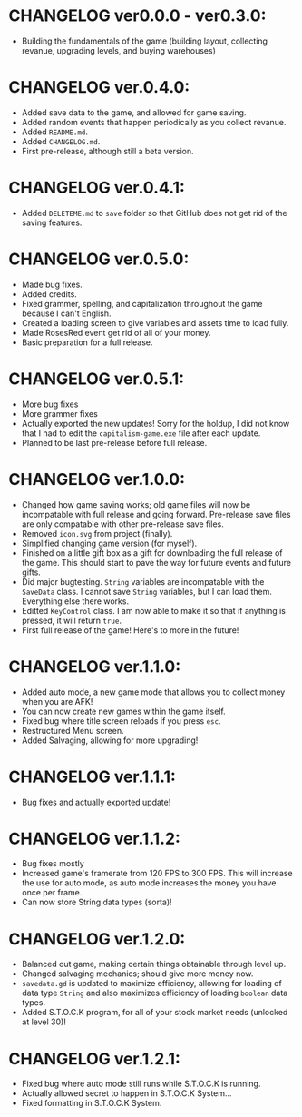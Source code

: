 # CHANGELOG ver0.0.0 - ver0.3.0:
 - Building the fundamentals of the game (building layout, collecting revanue, upgrading levels, and buying warehouses)

# CHANGELOG ver.0.4.0:
 - Added save data to the game, and allowed for game saving.
 - Added random events that happen periodically as you collect revanue.
 - Added `README.md`.
 - Added `CHANGELOG.md`.
 - First pre-release, although still a beta version.

# CHANGELOG ver.0.4.1:
 - Added `DELETEME.md` to `save` folder so that GitHub does not get rid of the saving features.

# CHANGELOG ver.0.5.0:
 - Made bug fixes.
 - Added credits.
 - Fixed grammer, spelling, and capitalization throughout the game because I can't English.
 - Created a loading screen to give variables and assets time to load fully.
 - Made RosesRed event get rid of all of your money.
 - Basic preparation for a full release.

# CHANGELOG ver.0.5.1:
 - More bug fixes
 - More grammer fixes
 - Actually exported the new updates! Sorry for the holdup, I did not know that I had to edit the `capitalism-game.exe` file after each update.
 - Planned to be last pre-release before full release.

# CHANGELOG ver.1.0.0:
 - Changed how game saving works; old game files will now be incompatable with full release and going forward. Pre-release save files are only compatable with other pre-release save files.
 - Removed `icon.svg` from project (finally).
 - Simplified changing game version (for myself).
 - Finished on a little gift box as a gift for downloading the full release of the game. This should start to pave the way for future events and future gifts.
 - Did major bugtesting. `String` variables are incompatable with the `SaveData` class. I cannot save `String` variables, but I can load them. Everything else there works.
 - Editted `KeyControl` class. I am now able to make it so that if anything is pressed, it will return `true`.
 - First full release of the game! Here's to more in the future!

# CHANGELOG ver.1.1.0:
 - Added auto mode, a new game mode that allows you to collect money when you are AFK!
 - You can now create new games within the game itself.
 - Fixed bug where title screen reloads if you press `esc`.
 - Restructured Menu screen.
 - Added Salvaging, allowing for more upgrading!

# CHANGELOG ver.1.1.1:
 - Bug fixes and actually exported update!

# CHANGELOG ver.1.1.2:
 - Bug fixes mostly
 - Increased game's framerate from 120 FPS to 300 FPS. This will increase the use for auto mode, as auto mode increases the money you have once per frame.
 - Can now store String data types (sorta)!

# CHANGELOG ver.1.2.0:
 - Balanced out game, making certain things obtainable through level up.
 - Changed salvaging mechanics; should give more money now.
 - `savedata.gd` is updated to maximize efficiency, allowing for loading of data type `String` and also maximizes efficiency of loading `boolean` data types.
 - Added S.T.O.C.K program, for all of your stock market needs (unlocked at level 30)!

# CHANGELOG ver.1.2.1:
 - Fixed bug where auto mode still runs while S.T.O.C.K is running.
 - Actually allowed secret to happen in S.T.O.C.K System...
 - Fixed formatting in S.T.O.C.K System.
